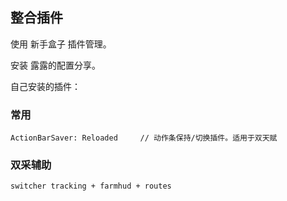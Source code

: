 ## 整合插件

使用 新手盒子 插件管理。

安装 露露的配置分享。

自己安装的插件：

### 常用

```
ActionBarSaver: Reloaded     // 动作条保持/切换插件。适用于双天赋
```

### 双采辅助

```
switcher tracking + farmhud + routes
```
